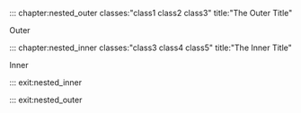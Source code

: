 
::: chapter:nested_outer classes:"class1 class2 class3" title:"The Outer Title"

Outer

::: chapter:nested_inner classes:"class3 class4 class5" title:"The Inner Title"

Inner

::: exit:nested_inner

::: exit:nested_outer
